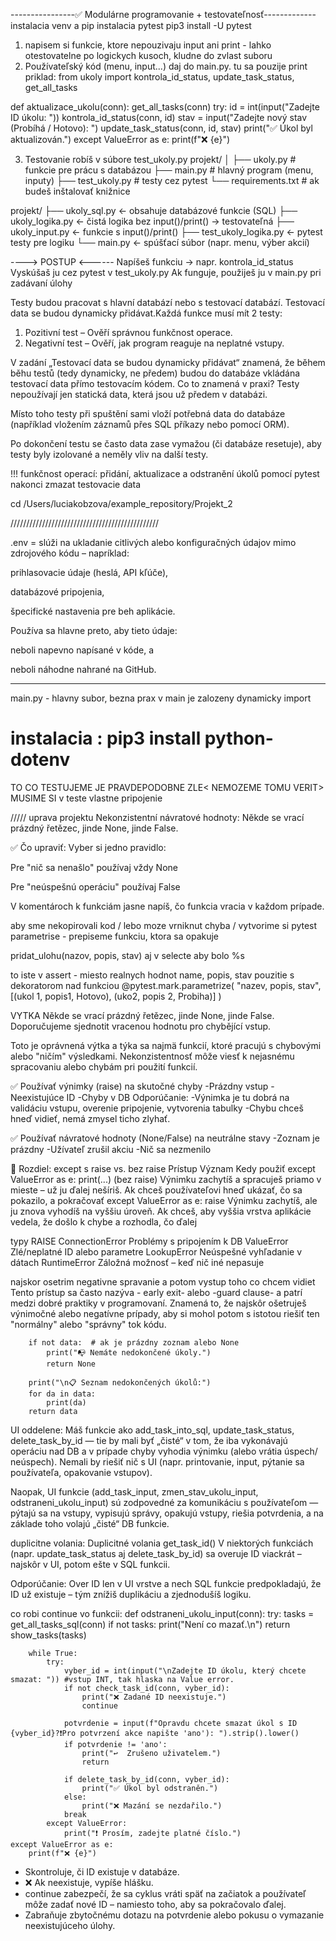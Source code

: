 ----------------✅ Modulárne programovanie + testovateľnosť-------------
instalacia venv a pip
instalacia pytest pip3 install -U pytest

1. napisem si funkcie, ktore nepouzivaju input ani print - lahko otestovatelne
po logickych kusoch, kludne do zvlast suboru
2. Používateľský kód (menu, input...) daj do main.py. tu sa pouzije print
priklad:
from ukoly import kontrola_id_status, update_task_status, get_all_tasks

def aktualizace_ukolu(conn):
    get_all_tasks(conn)
    try:
        id = int(input("Zadejte ID úkolu: "))
        kontrola_id_status(conn, id)
        stav = input("Zadejte nový stav (Probíhá / Hotovo): ")
        update_task_status(conn, id, stav)
        print("✅ Úkol byl aktualizován.")
    except ValueError as e:
        print(f"❌ {e}")

3. Testovanie robíš v súbore test_ukoly.py
projekt/
│
├── ukoly.py          # funkcie pre prácu s databázou
├── main.py           # hlavný program (menu, inputy)
├── test_ukoly.py     # testy cez pytest
└── requirements.txt  # ak budeš inštalovať knižnice

projekt/
├── ukoly_sql.py          ← obsahuje databázové funkcie (SQL)
├── ukoly_logika.py       ← čistá logika bez input()/print() → testovateľná
├── ukoly_input.py        ← funkcie s input()/print()
├── test_ukoly_logika.py  ← pytest testy pre logiku
└── main.py               ← spúšťací súbor (napr. menu, výber akcií)

----> POSTUP <------ 
Napíšeš funkciu → napr. kontrola_id_status
Vyskúšaš ju cez pytest v test_ukoly.py
Ak funguje, použiješ ju v main.py pri zadávaní úlohy


Testy budou pracovat s hlavní databází nebo s testovací databází. Testovací data se budou dynamicky přidávat.Každá funkce musí mít 2 testy: 
1. Pozitivní test – Ověří správnou funkčnost operace.
2. Negativní test – Ověří, jak program reaguje na neplatné vstupy.

V zadání „Testovací data se budou dynamicky přidávat“ znamená, že během běhu testů (tedy dynamicky, ne předem) budou do databáze vkládána testovací data přímo testovacím kódem.
Co to znamená v praxi?
Testy nepoužívají jen statická data, která jsou už předem v databázi.

Místo toho testy při spuštění sami vloží potřebná data do databáze (například vložením záznamů přes SQL příkazy nebo pomocí ORM).

Po dokončení testu se často data zase vymažou (či databáze resetuje), aby testy byly izolované a neměly vliv na další testy.

!!! funkčnost operací: přidání, aktualizace a odstranění úkolů pomocí pytest
nakonci zmazat testovacie data

cd /Users/luciakobzova/example_repository/Projekt_2

///////////////////////////////////////////////

.env = slúži na ukladanie citlivých alebo konfiguračných údajov mimo zdrojového kódu – napríklad:

prihlasovacie údaje (heslá, API kľúče),

databázové pripojenia,

špecifické nastavenia pre beh aplikácie.

Používa sa hlavne preto, aby tieto údaje:

neboli napevno napísané v kóde, a

neboli náhodne nahrané na GitHub.

---------------

main.py - hlavny subor, bezna prax
v main je zalozeny dynamicky import
# instalacia : pip3 install python-dotenv

TO CO TESTUJEME JE PRAVDEPODOBNE ZLE< NEMOZEME TOMU VERIT> MUSIME SI  v teste vlastne pripojenie

///// uprava projektu
Nekonzistentní návratové hodnoty: Někde se vrací prázdný řetězec, jinde None, jinde False.

✅ Čo upraviť:
Vyber si jedno pravidlo:

Pre "nič sa nenašlo" používaj vždy None

Pre "neúspešnú operáciu" používaj False

V komentároch k funkciám jasne napíš, čo funkcia vracia v každom prípade.

aby sme nekopirovali kod / lebo moze vrniknut chyba / vytvorime si pytest parametrise - prepiseme funkciu, ktora sa opakuje

pridat_ulohu(nazov, popis, stav)
aj v selecte aby bolo %s

to iste v assert - miesto realnych hodnot name, popis, stav
pouzitie s dekoratorom nad funkciou
@pytest.mark.parametrize(
"nazev, popis, stav",
[(ukol 1, popis1, Hotovo),
(uko2, popis 2, Probiha)]
)

VYTKA
Někde se vrací prázdný řetězec, jinde None, jinde False. Doporučujeme sjednotit vracenou hodnotu pro chybějící vstup.

Toto je oprávnená výtka a týka sa najmä funkcií, ktoré pracujú s chybovými alebo "ničím" výsledkami. Nekonzistentnosť môže viesť k nejasnému spracovaniu alebo chybám pri použití funkcií.

✅ Používať výnimky (raise) na skutočné chyby
-Prázdny vstup
-Neexistujúce ID
-Chyby v DB
Odporúčanie:
-Výnimka je tu dobrá na validáciu vstupu, overenie pripojenie, vytvorenia tabulky
-Chybu chceš hneď vidieť, nemá zmysel ticho zlyhať.



✅ Používať návratové hodnoty (None/False) na neutrálne stavy
-Zoznam je prázdny
-Užívateľ zrušil akciu
-Nič sa nezmenilo

🧠 Rozdiel: except s raise vs. bez raise
Prístup	Význam	Kedy použiť
except ValueError as e: print(...) (bez raise)	Výnimku zachytíš a spracuješ priamo v mieste – už ju ďalej nešíriš.	Ak chceš používateľovi hneď ukázať, čo sa pokazilo, a pokračovať
except ValueError as e: raise	Výnimku zachytíš, ale ju znova vyhodíš na vyššiu úroveň.	Ak chceš, aby vyššia vrstva aplikácie vedela, že došlo k chybe a rozhodla, čo ďalej

typy RAISE
ConnectionError 	Problémy s pripojením k DB
ValueError	        Zlé/neplatné ID alebo parametre
LookupError	        Neúspešné vyhľadanie v dátach
RuntimeError        Záložná možnosť – keď nič iné nepasuje


najskor osetrim negativne spravanie a potom vystup toho co chcem vidiet
Tento prístup sa často nazýva - early exit- alebo -guard clause- a patrí medzi dobré praktiky v programovaní. Znamená to, že najskôr ošetruješ výnimočné alebo negatívne prípady, aby si mohol potom s istotou riešiť ten "normálny" alebo "správny" tok kódu.

        if not data:  # ak je prázdny zoznam alebo None
            print("📭 Nemáte nedokončené úkoly.")
            return None
        
        print("\n📋 Seznam nedokončených úkolů:")
        for da in data:
            print(da)
        return data

UI oddelene:
Máš funkcie ako add_task_into_sql, update_task_status, delete_task_by_id — tie by mali byť „čisté“ v tom, že iba vykonávajú operáciu nad DB a v prípade chyby vyhodia výnimku (alebo vrátia úspech/ neúspech). Nemali by riešiť nič s UI (napr. printovanie, input, pýtanie sa používateľa, opakovanie vstupov).

Naopak, UI funkcie (add_task_input, zmen_stav_ukolu_input, odstraneni_ukolu_input) sú zodpovedné za komunikáciu s používateľom — pýtajú sa na vstupy, vypisujú správy, opakujú vstupy, riešia potvrdenia, a na základe toho volajú „čisté“ DB funkcie.

duplicitne volania: 
Duplicitné volania get_task_id()
V niektorých funkciách (napr. update_task_status aj delete_task_by_id) sa overuje ID viackrát – najskôr v UI, potom ešte v SQL funkcii.

Odporúčanie: Over ID len v UI vrstve a nech SQL funkcie predpokladajú, že ID už existuje – tým znížiš duplikáciu a zjednodušíš logiku.

co robi continue vo funkcii:
def odstraneni_ukolu_input(conn):
    try:
        tasks = get_all_tasks_sql(conn)
        if not tasks:
            print("Není co mazať.\n")
            return
        show_tasks(tasks)
        
        while True:
            try:
                vyber_id = int(input("\nZadejte ID úkolu, který chcete smazat: ")) #vstup INT, tak hlaska na Value error.
                if not check_task_id(conn, vyber_id):
                    print("❌ Zadané ID neexistuje.")
                    continue
          
                potvrdenie = input(f"Opravdu chcete smazat úkol s ID {vyber_id}?❗Pro potvrzení akce napište 'ano'): ").strip().lower()
                if potvrdenie != 'ano':
                    print("↩️  Zrušeno uživatelem.")
                    return

                if delete_task_by_id(conn, vyber_id):
                    print("✅ Úkol byl odstraněn.")
                else:
                    print("❌ Mazání se nezdařilo.")
                break
            except ValueError:
                print("❗ Prosím, zadejte platné číslo.")
    except ValueError as e:
        print(f"❌ {e}")

- Skontroluje, či ID existuje v databáze.
- ❌ Ak neexistuje, vypíše hlášku.
- continue zabezpečí, že sa cyklus vráti späť na začiatok a používateľ môže zadať nové ID – namiesto toho, aby sa pokračovalo ďalej.
- Zabraňuje zbytočnému dotazu na potvrdenie alebo pokusu o vymazanie neexistujúceho úlohy.